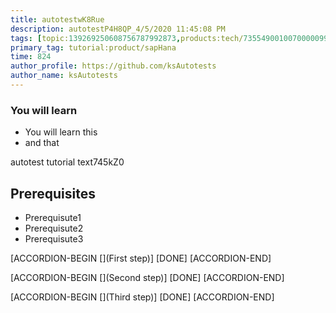 ```yaml
---
title: autotestwK8Rue
description: autotestP4H8QP_4/5/2020 11:45:08 PM
tags: [topic:139269250608756787992873,products:tech/73554900100700000996,tutorial:experience/advanced]
primary_tag: tutorial:product/sapHana
time: 824
author_profile: https://github.com/ksAutotests
author_name: ksAutotests
---
```

### You will learn
- You will learn this
- and that

autotest tutorial text745kZ0

## Prerequisites
- Prerequisute1
- Prerequisute2
- Prerequisute3

[ACCORDION-BEGIN [](First step)]
[DONE]
[ACCORDION-END]

[ACCORDION-BEGIN [](Second step)]
[DONE]
[ACCORDION-END]

[ACCORDION-BEGIN [](Third step)]
[DONE]
[ACCORDION-END]

